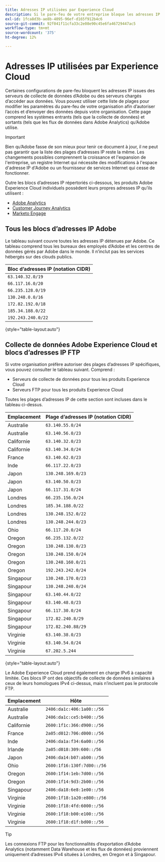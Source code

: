 ```yaml
---
title: Adresses IP utilisées par Experience Cloud
description: Si le pare-feu de votre entreprise bloque les adresses IP qui proviennent d’Adobe, utilisez cette liste pour mettre à jour les paramètres du pare-feu.
exl-id: 1fca8d3b-ae8b-4095-96ef-d165f912b4c6
source-git-commit: 92f041f11cfa33c2e08e90c45e6fa46729447ac5
workflow-type: tm+mt
source-wordcount: '375'
ht-degree: 12%

---
```


# Adresses IP utilisées par Experience Cloud

Certaines configurations de pare-feu bloquent les adresses IP issues des serveurs de collecte de données d’Adobe ou des serveurs chargés d’accéder aux données. Vous pouvez utiliser cette liste de plages pour modifier les paramètres du pare-feu de votre organisation afin d’autoriser l’accès et d’envoyer des données depuis votre organisation. Cette page comprend les systèmes entrants (tels que la collecte de données) et sortants (tels que les flux de données dans Adobe Analytics) qu’Adobe utilise.

>[!IMPORTANT]
>
>Bien qu’Adobe fasse de son mieux pour tenir ce document à jour, il ne peut pas garantir que la liste des plages d’adresses IP reste la même. Les changements possibles comprennent la croissance et l&#39;expansion de l&#39;entreprise, un registre Internet qui nécessite des modifications à l&#39;espace d&#39;adresse IP d&#39;Adobe ou un fournisseur de services Internet qui cesse de fonctionner.

Outre les blocs d’adresses IP répertoriés ci-dessous, les produits Adobe Experience Cloud individuels possèdent leurs propres adresses IP qu’ils utilisent :

* [Adobe Analytics](https://experienceleague.adobe.com/fr/docs/analytics/technotes/ip-addresses)
* [Customer Journey Analytics](https://experienceleague.adobe.com/fr/docs/analytics-platform/using/technotes/ip-addresses)
* [Marketo Engage](https://experienceleague.adobe.com/fr/docs/marketo/using/getting-started/initial-setup/configure-protocols-for-marketo#step-allowlist-marketo-ips)

## Tous les blocs d’adresses IP Adobe

Le tableau suivant couvre toutes les adresses IP détenues par Adobe. Ce tableau comprend tous les bureaux des employés d’Adobe et les centres de données gérés par Adobe dans le monde. Il n’inclut pas les services hébergés sur des clouds publics.

| Bloc d’adresses IP (notation CIDR) |
| --- |
| `63.140.32.0/19` |
| `66.117.16.0/20` |
| `66.235.128.0/19` |
| `130.248.0.0/16` |
| `172.82.192.0/18` |
| `185.34.188.0/22` |
| `192.243.240.0/22` |

{style="table-layout:auto"}

## Collecte de données Adobe Experience Cloud et blocs d’adresses IP FTP

Si votre organisation préfère autoriser des plages d’adresses IP spécifiques, vous pouvez consulter le tableau suivant. Comprend :

* Serveurs de collecte de données pour tous les produits Experience Cloud
* Serveurs FTP pour tous les produits Experience Cloud

Toutes les plages d’adresses IP de cette section sont incluses dans le tableau ci-dessus.

| Emplacement | Plage d’adresses IP (notation CIDR) |
| --- | --- |
| Australie | `63.140.55.0/24` |
| Australie | `63.140.56.0/23` |
| Californie | `63.140.32.0/23` |
| Californie | `63.140.34.0/24` |
| France | `63.140.62.0/23` |
| Inde | `66.117.22.0/23` |
| Japon | `130.248.169.0/23` |
| Japon | `63.140.50.0/23` |
| Japon | `66.117.31.0/24` |
| Londres | `66.235.156.0/24` |
| Londres | `185.34.188.0/22` |
| Londres | `130.248.152.0/22` |
| Londres | `130.248.244.0/23` |
| Ohio | `66.117.20.0/24` |
| Oregon | `66.235.132.0/22` |
| Oregon | `130.248.130.0/23` |
| Oregon | `130.248.150.0/24` |
| Oregon | `130.248.160.0/21` |
| Oregon | `192.243.242.0/24` |
| Singapour | `130.248.170.0/23` |
| Singapour | `130.248.240.0/24` |
| Singapour | `63.140.44.0/22` |
| Singapour | `63.140.48.0/23` |
| Singapour | `66.117.30.0/24` |
| Singapour | `172.82.240.8/29` |
| Singapour | `172.82.240.88/29` |
| Virginie | `63.140.38.0/23` |
| Virginie | `63.140.54.0/24` |
| Virginie | `67.202.5.244` |

{style="table-layout:auto"}

Le Adobe Experience Cloud prend également en charge IPv6 à capacité limitée. Ces blocs IP ont des objectifs de collecte de données similaires à ceux de leurs homologues IPv4 ci-dessus, mais n’incluent pas le protocole FTP.

| Emplacement | Hôte |
| --- | --- |
| Australie | `2406:da1c:406:1a00::/56` |
| Australie | `2406:da1c:ce5:b400::/56` |
| Californie | `2600:1f1c:366:d900::/56` |
| France | `2a05:d012:706:d000::/56` |
| Inde | `2406:da1a:f34:6a00::/56` |
| Irlande | `2a05:d018:309:600::/56` |
| Japon | `2406:da14:b07:ab00::/56` |
| Ohio | `2600:1f16:130f:7d00::/56` |
| Oregon | `2600:1f14:1eb:7d00::/56` |
| Oregon | `2600:1f14:9d3:2b00::/56` |
| Singapour | `2406:da18:6e8:1e00::/56` |
| Virginie | `2600:1f18:1a20:e800::/56` |
| Virginie | `2600:1f18:4fd:6000::/56` |
| Virginie | `2600:1f18:b00:e100::/56` |
| Virginie | `2600:1f18:d1f:bd00::/56` |

>[!TIP]
>
>Les connexions FTP pour les fonctionnalités d’exportation d’Adobe Analytics (notamment Data Warehouse et les flux de données) proviennent uniquement d’adresses IPv4 situées à Londres, en Oregon et à Singapour.
